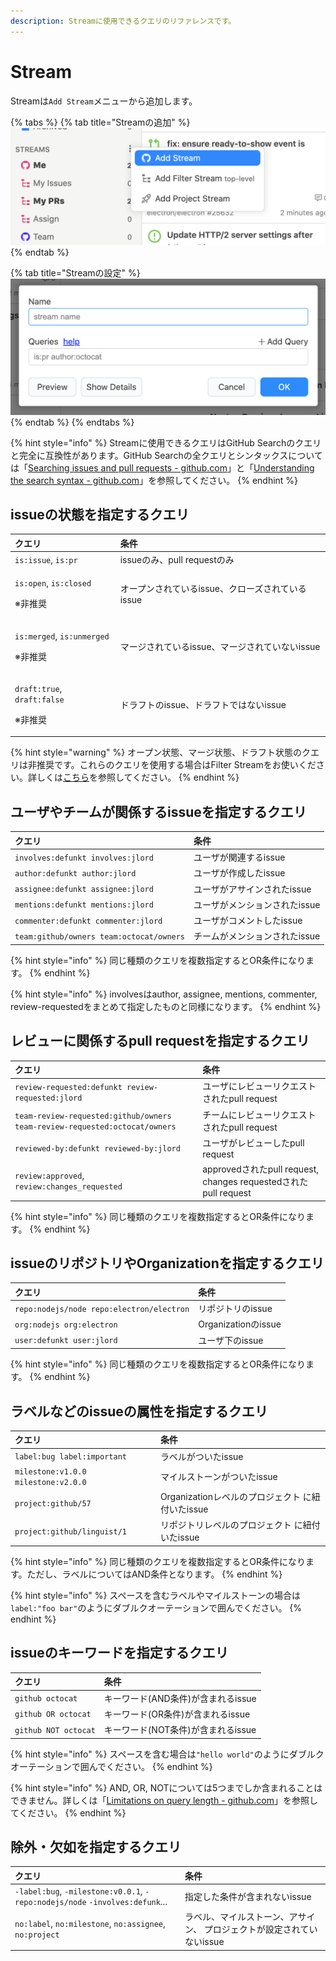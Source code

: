 ```yaml
---
description: Streamに使用できるクエリのリファレンスです。
---
```


# Stream

Streamは`Add Stream`メニューから追加します。

{% tabs %}
{% tab title="Streamの追加" %}
![](../.gitbook/assets/09_add_stream1.png)
{% endtab %}

{% tab title="Streamの設定" %}
![](../.gitbook/assets/09_add_stream2.png)
{% endtab %}
{% endtabs %}

{% hint style="info" %}
Streamに使用できるクエリはGitHub Searchのクエリと完全に互換性があります。GitHub Searchの全クエリとシンタックスについては「[Searching issues and pull requests - github.com](https://docs.github.com/en/github/searching-for-information-on-github/searching-issues-and-pull-requests)」と「[Understanding the search syntax - github.com](https://docs.github.com/en/github/searching-for-information-on-github/understanding-the-search-syntax)」を参照してください。
{% endhint %}

## issueの状態を指定するクエリ <a id="is-query"></a>

<table>
  <thead>
    <tr>
      <th style="text-align:left">&#x30AF;&#x30A8;&#x30EA;</th>
      <th style="text-align:left">&#x6761;&#x4EF6;</th>
    </tr>
  </thead>
  <tbody>
    <tr>
      <td style="text-align:left"><code>is:issue</code>, <code>is:pr</code>
      </td>
      <td style="text-align:left">issue&#x306E;&#x307F;&#x3001;pull request&#x306E;&#x307F;</td>
    </tr>
    <tr>
      <td style="text-align:left">
        <p><code>is:open</code>, <code>is:closed</code>
        </p>
        <p>&#x203B;&#x975E;&#x63A8;&#x5968;</p>
      </td>
      <td style="text-align:left">&#x30AA;&#x30FC;&#x30D7;&#x30F3;&#x3055;&#x308C;&#x3066;&#x3044;&#x308B;issue&#x3001;&#x30AF;&#x30ED;&#x30FC;&#x30BA;&#x3055;&#x308C;&#x3066;&#x3044;&#x308B;issue</td>
    </tr>
    <tr>
      <td style="text-align:left">
        <p><code>is:merged</code>, <code>is:unmerged</code>
        </p>
        <p>&#x203B;&#x975E;&#x63A8;&#x5968;</p>
      </td>
      <td style="text-align:left">&#x30DE;&#x30FC;&#x30B8;&#x3055;&#x308C;&#x3066;&#x3044;&#x308B;issue&#x3001;&#x30DE;&#x30FC;&#x30B8;&#x3055;&#x308C;&#x3066;&#x3044;&#x306A;&#x3044;issue</td>
    </tr>
    <tr>
      <td style="text-align:left">
        <p><code>draft:true</code>, <code>draft:false</code>
        </p>
        <p>&#x203B;&#x975E;&#x63A8;&#x5968;</p>
      </td>
      <td style="text-align:left">&#x30C9;&#x30E9;&#x30D5;&#x30C8;&#x306E;issue&#x3001;&#x30C9;&#x30E9;&#x30D5;&#x30C8;&#x3067;&#x306F;&#x306A;&#x3044;issue</td>
    </tr>
  </tbody>
</table>

{% hint style="warning" %}
オープン状態、マージ状態、ドラフト状態のクエリは非推奨です。これらのクエリを使用する場合はFilter Streamをお使いください。詳しくは[こちら](../usecase/stream-query.md#open-issue)を参照してください。
{% endhint %}

## ユーザやチームが関係するissueを指定するクエリ <a id="involves-query"></a>

| クエリ | 条件 |
| :--- | :--- |
| `involves:defunkt involves:jlord` | ユーザが関連するissue |
| `author:defunkt author:jlord` | ユーザが作成したissue |
| `assignee:defunkt assignee:jlord` | ユーザがアサインされたissue |
| `mentions:defunkt mentions:jlord` | ユーザがメンションされたissue |
| `commenter:defunkt commenter:jlord` | ユーザがコメントしたissue |
| `team:github/owners team:octocat/owners` | チームがメンションされたissue |

{% hint style="info" %}
同じ種類のクエリを複数指定するとOR条件になります。
{% endhint %}

{% hint style="info" %}
involvesはauthor, assignee, mentions, commenter, review-requestedをまとめて指定したものと同様になります。
{% endhint %}

## レビューに関係するpull requestを指定するクエリ <a id="review-query"></a>

| クエリ | 条件 |
| :--- | :--- |
| `review-requested:defunkt review-requested:jlord` | ユーザにレビューリクエストされたpull request |
| `team-review-requested:github/owners team-review-requested:octocat/owners` | チームにレビューリクエストされたpull request |
| `reviewed-by:defunkt reviewed-by:jlord` | ユーザがレビューしたpull request |
| `review:approved`, `review:changes_requested` | approvedされたpull request, changes requestedされたpull request |

{% hint style="info" %}
同じ種類のクエリを複数指定するとOR条件になります。
{% endhint %}

## issueのリポジトリやOrganizationを指定するクエリ <a id="repo-query"></a>

| クエリ | 条件 |
| :--- | :--- |
| `repo:nodejs/node repo:electron/electron` | リポジトリのissue |
| `org:nodejs org:electron` | Organizationのissue |
| `user:defunkt user:jlord` | ユーザ下のissue |

{% hint style="info" %}
同じ種類のクエリを複数指定するとOR条件になります。
{% endhint %}

## ラベルなどのissueの属性を指定するクエリ <a id="label-query"></a>

| クエリ | 条件 |
| :--- | :--- |
| `label:bug label:important` | ラベルがついたissue |
| `milestone:v1.0.0 milestone:v2.0.0` | マイルストーンがついたissue |
| `project:github/57` | Organizationレベルのプロジェクト に紐付いたissue |
| `project:github/linguist/1` | リポジトリレベルのプロジェクト に紐付いたissue |

{% hint style="info" %}
同じ種類のクエリを複数指定するとOR条件になります。ただし、ラベルについてはAND条件となります。
{% endhint %}

{% hint style="info" %}
スペースを含むラベルやマイルストーンの場合は`label:"foo bar"`のようにダブルクオーテーションで囲んでください。
{% endhint %}

## issueのキーワードを指定するクエリ <a id="keyword-query"></a>

| クエリ | 条件 |
| :--- | :--- |
| `github octocat` | キーワード\(AND条件\)が含まれるissue |
| `github OR octocat` | キーワード\(OR条件\)が含まれるissue |
| `github NOT octocat` | キーワード\(NOT条件\)が含まれるissue |

{% hint style="info" %}
スペースを含む場合は`"hello world"`のようにダブルクオーテーションで囲んでください。
{% endhint %}

{% hint style="info" %}
AND, OR, NOTについては5つまでしか含まれることはできません。詳しくは「[Limitations on query length - github.com](https://docs.github.com/en/github/searching-for-information-on-github/troubleshooting-search-queries#limitations-on-query-length)」を参照してください。
{% endhint %}

## 除外・欠如を指定するクエリ <a id="exclude-query"></a>

| クエリ | 条件 |
| :--- | :--- |
| `-label:bug`,  `-milestone:v0.0.1`,  `-repo:nodejs/node` `-involves:defunk`... | 指定した条件が含まれないissue |
| `no:label`, `no:milestone`,  `no:assignee`, `no:project` | ラベル、マイルストーン、アサイン、 プロジェクトが設定されていないissue |

